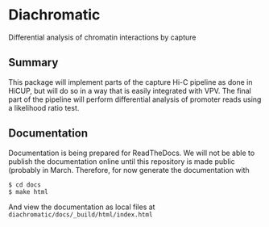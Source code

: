 # Diachromatic
Differential analysis of chromatin interactions by capture

## Summary
This package will implement parts of the capture Hi-C pipeline as done in
HiCUP, but will do so in a way that is easily integrated with VPV. The final
part of the pipeline will perform differential analysis of 
promoter reads using a likelihood ratio test.

## Documentation
Documentation is being prepared for ReadTheDocs. We will not be able to publish the
documentation online until this repository is made public (probably in March.
Therefore, for now generate the documentation with

```aidl
$ cd docs
$ make html
```
And view the documentation as local files at 
``diachromatic/docs/_build/html/index.html 
``


 
